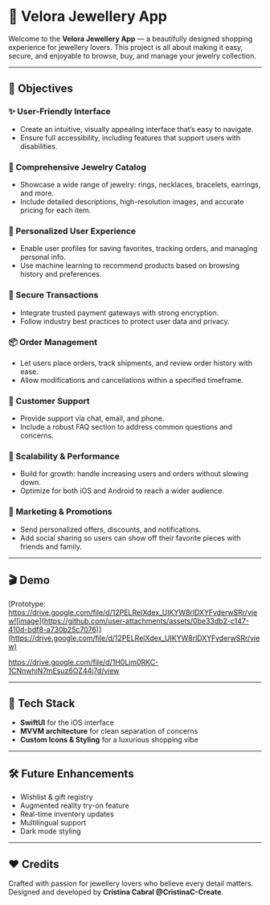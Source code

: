 # 💎 Velora Jewellery App

Welcome to the **Velora Jewellery App** — a beautifully designed shopping experience for jewellery lovers. This project is all about making it easy, secure, 
and enjoyable to browse, buy, and manage your jewelry collection.

---

## 🎯 Objectives

### ✨ User-Friendly Interface
- Create an intuitive, visually appealing interface that’s easy to navigate.  
- Ensure full accessibility, including features that support users with disabilities.

### 💍 Comprehensive Jewelry Catalog
- Showcase a wide range of jewelry: rings, necklaces, bracelets, earrings, and more.  
- Include detailed descriptions, high-resolution images, and accurate pricing for each item.

### 🎁 Personalized User Experience
- Enable user profiles for saving favorites, tracking orders, and managing personal info.  
- Use machine learning to recommend products based on browsing history and preferences.

### 🔐 Secure Transactions
- Integrate trusted payment gateways with strong encryption.  
- Follow industry best practices to protect user data and privacy.

### 📦 Order Management
- Let users place orders, track shipments, and review order history with ease.  
- Allow modifications and cancellations within a specified timeframe.

### 🤝 Customer Support
- Provide support via chat, email, and phone.  
- Include a robust FAQ section to address common questions and concerns.

### 🚀 Scalability & Performance
- Build for growth: handle increasing users and orders without slowing down.  
- Optimize for both iOS and Android to reach a wider audience.

### 📢 Marketing & Promotions
- Send personalized offers, discounts, and notifications.  
- Add social sharing so users can show off their favorite pieces with friends and family.

---

## 🎬 Demo

[Prototype: https://drive.google.com/file/d/12PELReIXdex_UIKYW8rlDXYFvderwSRr/view![image](https://github.com/user-attachments/assets/0be33db2-c147-410d-bdf8-a730b25c7076)](https://drive.google.com/file/d/12PELReIXdex_UIKYW8rlDXYFvderwSRr/view)

https://drive.google.com/file/d/1H0Ljm0RKC-1CNnwhiN7mEsuz6OZ44j7d/view


---

## 📱 Tech Stack

- **SwiftUI** for the iOS interface  
- **MVVM architecture** for clean separation of concerns  
- **Custom Icons & Styling** for a luxurious shopping vibe

---

## 🛠 Future Enhancements

- Wishlist & gift registry  
- Augmented reality try-on feature  
- Real-time inventory updates  
- Multilingual support  
- Dark mode styling

---

## ❤️ Credits

Crafted with passion for jewellery lovers who believe every detail matters.  
Designed and developed by **Cristina Cabral @CristinaC-Create**.
